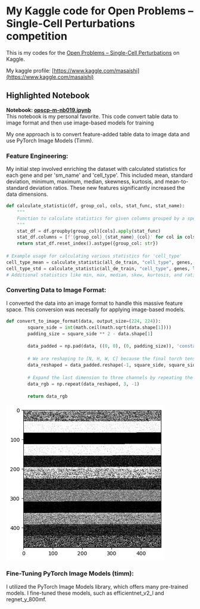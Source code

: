 # My Kaggle code for Open Problems – Single-Cell Perturbations competition

This is my codes for the [Open Problems – Single-Cell Perturbations](https://www.kaggle.com/competitions/open-problems-single-cell-perturbations) on Kaggle.

My kaggle profile: [https://www.kaggle.com/masaishi](https://www.kaggle.com/masaishi)

## Highlighted Notebook

**Notebook: [opscp-m-nb019.ipynb](opscp-m-nb019.ipynb)**  
This notebook is my personal favorite. This code convert table data to image format and then use image-based models for training

My one approach is to convert feature-added table data to image data and use PyTorch Image Models (Timm).

### Feature Engineering:
My initial step involved enriching the dataset with calculated statistics for each gene and per 'sm_name' and 'cell_type'. This included mean, standard deviation, minimum, maximum, median, skewness, kurtosis, and mean-to-standard deviation ratios. These new features significantly increased the data dimensions.
```python
def calculate_statistic(df, group_col, cols, stat_func, stat_name):
    """
    Function to calculate statistics for given columns grouped by a specific column.
    """
    stat_df = df.groupby(group_col)[cols].apply(stat_func)
    stat_df.columns = [f'{group_col}_{stat_name}_{col}' for col in cols]
    return stat_df.reset_index().astype({group_col: str})

# Example usage for calculating various statistics for 'cell_type'
cell_type_mean = calculate_statistic(all_de_train, "cell_type", genes, lambda x: x.mean(), 'mean')
cell_type_std = calculate_statistic(all_de_train, "cell_type", genes, lambda x: x.std(), 'std')
# Additional statistics like min, max, median, skew, kurtosis, and ratio_mean_std are also calculated
```

### Converting Data to Image Format:
I converted the data into an image format to handle this massive feature space. This conversion was necesally for applying image-based models.
```python
def convert_to_image_format(data, output_size=(224, 224)):
		square_side = int(math.ceil(math.sqrt(data.shape[1])))
		padding_size = square_side ** 2 - data.shape[1]
		
		data_padded = np.pad(data, ((0, 0), (0, padding_size)), 'constant', constant_values=0)
		
		# We are reshaping to [N, H, W, C] because the final torch tensor needs to be [N, C, H, W]
		data_reshaped = data_padded.reshape(-1, square_side, square_side, 1)
		
		# Expand the last dimension to three channels by repeating the data
		data_rgb = np.repeat(data_reshaped, 3, -1)
		
		return data_rgb
```
![Sample image](output.png)

### Fine-Tuning PyTorch Image Models (timm):
I utilized the PyTorch Image Models library, which offers many pre-trained models. I fine-tuned these models, such as efficientnet_v2_l and regnet_y_800mf.
